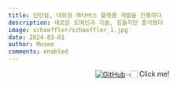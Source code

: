 ```yaml
---
title: 인턴쉽, 대화형 메타버스 플랫폼 개발을 진행하다
description: 새로운 도메인과 기술, 힘들지만 즐거웠다
image: schaeffler/schaeffler_1.jpg
date: 2024-03-01
author: Mnseo
comments: enabled
---
```


<div style="display: flex; align-items: center; justify-content: center;">
    <a href="https://github.com/Mnseo/Kusitms_android">
        <img src="https://img.shields.io/badge/github-%23121011.svg?style=for-the-badge&logo=github&logoColor=white" alt="GitHub">
    </a>
    👈🏻 Click me! 
</div>
